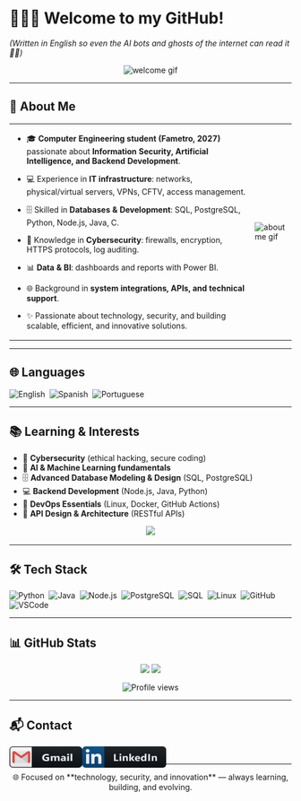 # 👩🏽‍💻 Welcome to my GitHub!  

*(Written in English so even the AI bots and ghosts of the internet can read it 👻🤖)*  

<p align="center">
  <img src="https://media.tenor.com/IMsj423EkugAAAAj/shy-blushing.gif" alt="welcome gif" width="300"/>
</p>

---

## 🚀 About Me  

<table>
  <tr>
    <td>
      
- 🎓 **Computer Engineering student (Fametro, 2027)** passionate about **Information Security, Artificial Intelligence, and Backend Development**.  
- 💻 Experience in **IT infrastructure**: networks, physical/virtual servers, VPNs, CFTV, access management.  
- 🗄️ Skilled in **Databases & Development**: SQL, PostgreSQL, Python, Node.js, Java, C.  
- 🔐 Knowledge in **Cybersecurity**: firewalls, encryption, HTTPS protocols, log auditing.  
- 📊 **Data & BI**: dashboards and reports with Power BI.  
- 🌐 Background in **system integrations, APIs, and technical support**.  
- ✨ Passionate about technology, security, and building scalable, efficient, and innovative solutions.  

    </td>
    <td>
      <img src="https://media.tenor.com/nZdx6pe0yS0AAAAi/hello-kitty-love-you.gif" alt="about me gif" width="300"/>
    </td>
  </tr>
</table>

---

## 🌐 Languages  

<p align="center">

<img src="https://img.icons8.com/fluency/48/000000/usa-circular.png" title="English - Advanced" alt="English" width="60" height="60"/>&nbsp;
<img src="https://img.icons8.com/fluency/48/000000/spain-circular.png" title="Spanish - Basic" alt="Spanish" width="60" height="60"/>&nbsp;
<img src="https://img.icons8.com/fluency/48/000000/brazil-circular.png" title="Portuguese - Native" alt="Portuguese" width="60" height="60"/>&nbsp;

</p>

---

## 📚 Learning & Interests  

- 🔐 **Cybersecurity** (ethical hacking, secure coding)  
- 🤖 **AI & Machine Learning fundamentals**  
- 🗄️ **Advanced Database Modeling & Design** (SQL, PostgreSQL)  
- 💻 **Backend Development** (Node.js, Java, Python)  
- 🐳 **DevOps Essentials** (Linux, Docker, GitHub Actions)  
- 🔌 **API Design & Architecture** (RESTful APIs)  

<p align="center">
  <img src="https://media.tenor.com/1cw2Ydij5ZoAAAAi/sanrio.gif" width="300"/>
</p>

---

## 🛠️ Tech Stack  

<p align="center">

<img src="https://cdn.jsdelivr.net/gh/devicons/devicon/icons/python/python-original.svg" title="Python" alt="Python" width="60" height="60"/>&nbsp;
<img src="https://cdn.jsdelivr.net/gh/devicons/devicon/icons/java/java-original.svg" title="Java" alt="Java" width="60" height="60"/>&nbsp;
<img src="https://cdn.jsdelivr.net/gh/devicons/devicon/icons/nodejs/nodejs-original.svg" title="Node.js" alt="Node.js" width="60" height="60"/>&nbsp;
<img src="https://cdn.jsdelivr.net/gh/devicons/devicon/icons/postgresql/postgresql-original.svg" title="PostgreSQL" alt="PostgreSQL" width="60" height="60"/>&nbsp;
<img src="https://cdn.jsdelivr.net/gh/devicons/devicon/icons/sqlite/sqlite-original.svg" title="SQL" alt="SQL" width="60" height="60"/>&nbsp;
<img src="https://cdn.jsdelivr.net/gh/devicons/devicon/icons/linux/linux-original.svg" title="Linux" alt="Linux" width="60" height="60"/>&nbsp;
<img src="https://cdn.jsdelivr.net/gh/devicons/devicon/icons/github/github-original.svg" title="GitHub" alt="GitHub" width="60" height="60"/>&nbsp;
<img src="https://cdn.jsdelivr.net/gh/devicons/devicon/icons/vscode/vscode-original.svg" title="VSCode" alt="VSCode" width="60" height="60"/>&nbsp;

</p>  

---

## 📊 GitHub Stats  

<p align="center">  
  <img height="150" src="https://github-readme-stats.vercel.app/api?username=emmanuele-pereira&show_icons=true&theme=tokyonight" />  
  <img height="150" src="https://github-readme-streak-stats.herokuapp.com?user=emmanuele-pereira&theme=tokyonight" />  
</p>

<p align="center">
  <img src="https://komarev.com/ghpvc/?username=emmanuele-pereira&color=0A66C2&style=flat-square" alt="Profile views"/>
</p>

---

## 📬 Contact  

<a href="mailto:eng.emmanuelepereira@gmail.com">
  <img align="left" alt="Gmail" width="130" height="38" src="https://raw.githubusercontent.com/eusoubabi/eusoubabi/main/assets2/gmail.png" />
</a>

<a href="https://www.linkedin.com/in/emmanuele-pereira" target="_blank">
  <img align="left" alt="LinkedIn" width="150" height="38" src="https://raw.githubusercontent.com/eusoubabi/eusoubabi/main/assets2/linkedin.png" />
</a>  
</br>

---

<p align="center">  
🌐 Focused on **technology, security, and innovation** — always learning, building, and evolving.  
</p>
